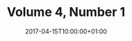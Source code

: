 ---
title: "Volume 4, Number 1"
date: 2017-04-15T10:00:00+01:00
draft: false

volume: 4
issue: 1

# preliminary: "wjbmr_04_01.pdf" 

social:
  card: "summary"
  site: "@wjbmr"
  creator: "@wjbmr"
  title: "Volume 4, Number 1 (September, 2017)"
  description: "World Journal of Biomedical Research"
  image:
---